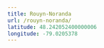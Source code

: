 ```yaml
---
title: Rouyn-Noranda
url: /rouyn-noranda/
latitude: 48.242052400000006
longitude: -79.0205378
---
```

